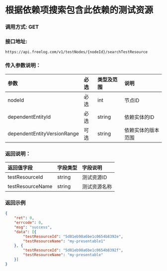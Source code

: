# 根据依赖项搜索包含此依赖的测试资源

### 调用方式: GET

### 接口地址:

```
https://api.freelog.com/v1/testNodes/{nodeId}/searchTestResource
```

### 传入参数说明：
| 参数 | 必选 | 类型及范围 | 说明 |
| :--- | :--- | :--- | :--- |
| nodeId | 必选 | int | 节点ID |
| dependentEntityId | 必选 | string | 依赖实体的ID |
| dependentEntityVersionRange | 可选 | string | 依赖实体的版本范围 |

### 返回说明：

| 返回值字段 | 字段类型 | 字段说明 |
| :--- | :--- | :--- |
| testResourceId | string | 测试资源ID |
| testResourceName | string | 测试资源名称 |

### 返回示例

```json
{
	"ret": 0,
	"errcode": 0,
	"msg": "success",
	"data": [{
		"testResourceId": "5d81eb98a6be1c0654b8392e",
		"testResourceName": "my-presentable1"
	}, {
		"testResourceId": "5d81eb98a6be1c0654b8392f",
		"testResourceName": "my-presentable"
	}]
}
```
